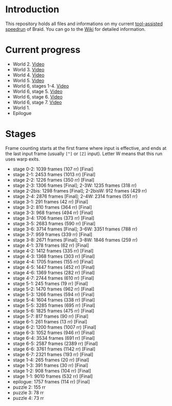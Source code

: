 Introduction
============

This repository holds all files and informations on my current [tool-assisted speedrun](http://en.wikipedia.org/wiki/Tool-assisted_speedrun) of Braid. You can go to the [Wiki](../../wiki) for detailed information.

Current progress
================

- World 2. [Video](http://www.youtube.com/watch?v=Wn3APQaAa88)
- World 3. [Video](http://www.youtube.com/watch?v=yNcUdZAwivM)
- World 4. [Video](http://www.youtube.com/watch?v=QxNLGkJ6NWE)
- World 5. [Video](http://www.youtube.com/watch?v=VSaPTQNjwCU)
- World 6, stages 1-4. [Video](http://www.youtube.com/watch?v=FxqdQ2dBZ-Q)
- World 6, stage 5. [Video](http://www.youtube.com/watch?v=llnj1gwLEo4)
- World 6, stage 6. [Video](http://www.youtube.com/watch?v=JlNwjVjQ-jk)
- World 6, stage 7. [Video](http://www.youtube.com/watch?v=noFP5PXKWlQ)
- World 1.
- Epilogue

Stages
======

Frame counting starts at the first frame where input is effective, and ends at the last input frame (usually `[^]` or `[Z]` input).
Letter W means that this run uses warp exits.

- stage 0-2: 1039 frames (107 rr) [Final]
- stage 2-1: 2453 frames (1013 rr) [Final]
- stage 2-2: 1226 frames (350 rr) [Final]
- stage 2-3: 1306 frames [Final]; 2-3W: 1235 frames (318 rr)
- stage 2-2bis: 1298 frames [Final]; 2-2bisW: 912 frames (429 rr)
- stage 2-4: 2876 frames [Final]; 2-4W: 2314 frames (551 rr)
- stage 3-1: 291 frames (42 rr) [Final]
- stage 3-2: 810 frames (364 rr) [Final]
- stage 3-3: 968 frames (494 rr) [Final]
- stage 3-4: 1706 frames (373 rr) [Final]
- stage 3-5: 2683 frames (590 rr) [Final]
- stage 3-6: 3714 frames [Final]; 3-6W: 3351 frames (788 rr)
- stage 3-7: 959 frames (339 rr) [Final]
- stage 3-8: 2671 frames [Final]; 3-8W: 1846 frames (259 rr)
- stage 4-1: 378 frames (62 rr) [Final]
- stage 4-2: 1412 frames (335 rr) [Final]
- stage 4-3: 1368 frames (303 rr) [Final]
- stage 4-4: 1705 frames (155 rr) [Final]
- stage 4-5: 1447 frames (452 rr) [Final]
- stage 4-6: 1369 frames (282 rr) [Final]
- stage 4-7: 2744 frames (610 rr) [Final]
- stage 5-1: 245 frames (19 rr) [Final]
- stage 5-2: 1470 frames (962 rr) [Final]
- stage 5-3: 1266 frames (594 rr) [Final]
- stage 5-4: 1604 frames (338 rr) [Final]
- stage 5-5: 3285 frames (695 rr) [Final]
- stage 5-6: 1825 frames (475 rr) [Final]
- stage 5-7: 817 frames (90 rr) [Final]
- stage 6-1: 261 frames (13 rr) [Final]
- stage 6-2: 1200 frames (1007 rr) [Final]
- stage 6-3: 1052 frames (946 rr) [Final]
- stage 6-4: 3534 frames (691 rr) [Final]
- stage 6-5: 2587 frames (2389 rr) [Final]
- stage 6-6: 3761 frames (1142 rr) [Final]
- stage 6-7: 2321 frames (193 rr) [Final]
- stage 1-4: 265 frames (20 rr) [Final]
- stage 1-3: 391 frames (30 rr) [Final]
- stage 1-2: 908 frames (104 rr) [Final]
- stage 1-1: 9010 frames (532 rr) [Final]
- epilogue: 1757 frames (114 rr) [Final]
- puzzle 2: 155 rr
- puzzle 3: 78 rr
- puzzle 4: 73 rr